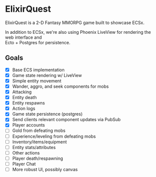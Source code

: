 # ElixirQuest

ElixirQuest is a 2-D Fantasy MMORPG game built to showcase ECSx.

In addition to ECSx, we're also using Phoenix LiveView for rendering the web interface and  
Ecto + Postgres for persistence.  

## Goals

* [x] Base ECS implementation  
* [x] Game state rendering w/ LiveView  
* [x] Simple entity movement  
* [x] Wander, aggro, and seek components for mobs  
* [x] Attacking  
* [x] Entity death  
* [x] Entity respawns  
* [x] Action logs  
* [x] Game state persistence (postgres)  
* [x] Send clients relevant component updates via PubSub  
* [x] Player accounts  
* [ ] Gold from defeating mobs  
* [ ] Experience/leveling from defeating mobs  
* [ ] Inventory/items/equipment  
* [ ] Entity stats/attributes  
* [ ] Other actions  
* [ ] Player death/respawning  
* [ ] Player Chat  
* [ ] More robust UI, possibly canvas  
